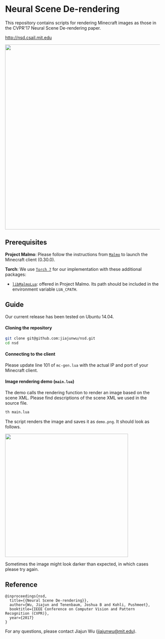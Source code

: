 # Neural Scene De-rendering

This repository contains scripts for rendering Minecraft images as those in the CVPR'17 Neural Scene De-rendering paper.

http://nsd.csail.mit.edu

<img src="http://nsd.csail.mit.edu/images/repo.jpg" width="600">

## Prerequisites

**Project Malmo**: Please follow the instructions from [`Malmo`](https://github.com/Microsoft/malmo) to launch the Minecraft client (0.30.0).


**Torch**: We use [`Torch 7`](http://torch.ch) for our implementation with these additional packages:

- [`libMalmoLua`](https://github.com/Microsoft/malmo): offered in Project Malmo. Its path should be included in the environment variable `LUA_CPATH`.


## Guide
Our current release has been tested on Ubuntu 14.04.

#### Cloning the repository
```sh
git clone git@github.com:jiajunwu/nsd.git
cd nsd
```

#### Connecting to the client
Please update line 101 of `mc-gen.lua` with the actual IP and port of your Minecraft client.

#### Image rendering demo (`main.lua`)
The demo calls the rendering function to render an image based on the scene XML. Please find descriptions of the scene XML we used in the source file.

```sh
th main.lua 
```
The script renders the image and saves it as `demo.png`. It should look as follows.

<img src="http://nsd.csail.mit.edu/images/demo.png" width="400">

Sometimes the image might look darker than expected, in which cases please try again.

## Reference

    @inproceedings{nsd,
      title={{Neural Scene De-rendering}},
      author={Wu, Jiajun and Tenenbaum, Joshua B and Kohli, Pushmeet},
      booktitle={IEEE Conference on Computer Vision and Pattern Recognition (CVPR)},
      year={2017}
    }

For any questions, please contact Jiajun Wu (jiajunwu@mit.edu). 
